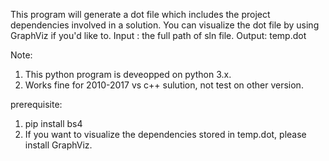This program will generate a dot file which includes the project dependencies involved in a solution.
You can visualize the dot file by using GraphViz if you'd like to.
Input : the full path of sln file.
Output: temp.dot

Note:
1. This python program is deveopped on python 3.x.
2. Works fine for 2010-2017 vs c++ sulution, not test on other version.

prerequisite:
1. pip install bs4
2. If you want to visualize the dependencies stored in temp.dot, please install GraphViz.